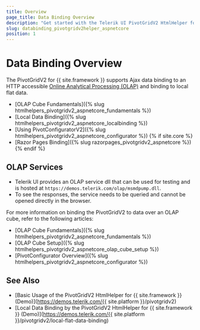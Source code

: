 ```yaml
---
title: Overview
page_title: Data Binding Overview
description: "Get started with the Telerik UI PivotGridV2 HtmlHelper for {{ site.framework }} and learn about the OLAP cube configuration for performing Ajax data binding with the PivotGridV2."
slug: databinding_pivotgridv2helper_aspnetcore
position: 1
---
```


# Data Binding Overview

The PivotGridV2 for {{ site.framework }} supports Ajax data binding to an HTTP accessible [Online Analytical Processing (OLAP)](https://learn.microsoft.com/en-us/previous-versions/sql/sql-server-2005/ms175367(v=sql.90)) and binding to local flat data.

* [OLAP Cube Fundamentals]({% slug htmlhelpers_pivotgridv2_aspnetcore_fundamentals %})
* [Local Data Binding]({% slug htmlhelpers_pivotgridv2_aspnetcore_localbinding %})
* [Using PivotConfiguratorV2]({% slug htmlhelpers_pivotgridv2_aspnetcore_configurator %})
{% if site.core %}
* [Razor Pages Binding]({% slug razorpages_pivotgridv2_aspnetcore %})
{% endif %}

## OLAP Services

* Telerik UI provides an OLAP service dll that can be used for testing and is hosted at `https://demos.telerik.com/olap/msmdpump.dll`. 
* To see the responses, the service needs to be queried and cannot be opened directly in the browser.

For more information on binding the PivotGridV2 to data over an OLAP cube, refer to the following articles:

* [OLAP Cube Fundamentals]({% slug htmlhelpers_pivotgridv2_aspnetcore_fundamentals %})
* [OLAP Cube Setup]({% slug htmlhelpers_pivotgridv2_aspnetcore_olap_cube_setup %})
* [PivotConfigurator Overview]({% slug htmlhelpers_pivotgridv2_aspnetcore_configurator %})

## See Also

* [Basic Usage of the PivotGridV2 HtmlHelper for {{ site.framework }} (Demo)](https://demos.telerik.com/{{ site.platform }}/pivotgridv2)
* [Local Data Binding by the PivotGridV2 HtmlHelper for {{ site.framework }} (Demo)](https://demos.telerik.com/{{ site.platform }}/pivotgridv2/local-flat-data-binding)

